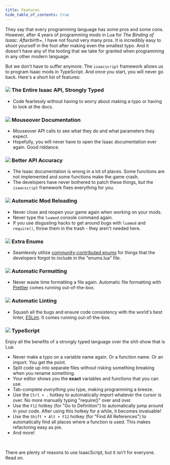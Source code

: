 ```yaml
---
title: Features
hide_table_of_contents: true
---
```


They say that every programming language has some pros and some cons. However, after 4 years of programming mods in Lua for <em>The Binding of Isaac: Afterbirth+</em>, I have not found very many pros. It is incredibly easy to shoot yourself in the foot after making even the smallest typo. And it doesn't have any of the tooling that we take for granted when programming in any other modern language.

But we don't have to suffer anymore. The `isaacscript` framework allows us to program Isaac mods in TypeScript. And once you start, you will never go back. Here's a short list of features:

### <img src="/images/items/magic_mushroom.png" className="icon" /> The Entire Isaac API, Strongly Typed

- Code fearlessly without having to worry about making a typo or having to look at the docs.

### <img src="/images/items/marked.png" className="icon" /> Mouseover Documentation

- Mouseover API calls to see what they do and what parameters they expect.
- Hopefully, you will never have to open the Isaac documentation ever again. Good riddance.

### <img src="/images/items/dead_eye.png" className="icon" /> Better API Accuracy

- The Isaac documentation is wrong in a lot of places. Some functions are not implemented and some functions make the game crash.
- The developers have never bothered to patch these things, but the `isaacscript` framework fixes everything for you.

### <img src="/images/items/clockwork_assembly.png" className="icon" /> Automatic Mod Reloading

- Never close and reopen your game again when working on your mods.
- Never type the `luamod` console command again.
- If you use disgusting hacks to get around bugs with `luamod` and `require()`, throw them in the trash - they aren't needed here.

### <img src="/images/items/humbling_bundle.png" className="icon" /> Extra Enums

- Seamlessly utilize [community-contributed enums](https://github.com/IsaacScript/isaac-typescript-definitions/blob/main/typings/enums.unofficial.d.ts) for things that the developers forgot to include in the "enums.lua" file.

### <img src="/images/items/pencil.png" className="icon" /> Automatic Formatting

- Never waste time formatting a file again. Automatic file formatting with [Prettier](https://prettier.io/) comes running out-of-the-box.

### <img src="/images/items/spider_mod.png" className="icon" /> Automatic Linting

- Squash all the bugs and ensure code consistency with the world's best linter, [ESLint](https://eslint.org/). It comes running out-of-the-box.

### <img src="/images/items/bffs.png" className="icon" /> TypeScript

Enjoy all the benefits of a strongly typed language over the shit-show that is Lua:

- Never make a typo on a variable name again. Or a function name. Or an import. You get the point.
- Split code up into separate files without risking something breaking when you rename something.
- Your editor shows you the **exact** variables and functions that you can use.
- Tab-complete _everything_ you type, making programming a breeze.
- Use the <code>Ctrl + .</code> hotkey to automatically import whatever the cursor is over. No more manually typing "require()" over and over.
- Use the <code>F12</code> hotkey (for "Go to Definition") to automatically jump around in your code. After using this hotkey for a while, it becomes invaluable!
- Use the <code>Shift + Alt + F12</code> hotkey (for "Find All References") to automatically find all places where a function is used. This makes refactoring easy as pie.
- And more!

<br />

There are plenty of reasons to use IsaacScript, but it isn't for everyone. Read on.
